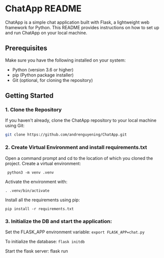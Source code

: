 # ChatApp README

ChatApp is a simple chat application built with Flask, a lightweight web framework for Python. This README provides instructions on how to set up and run ChatApp on your local machine.

## Prerequisites

Make sure you have the following installed on your system:

- Python (version 3.6 or higher)
- pip (Python package installer)
- Git (optional, for cloning the repository)

## Getting Started

### 1. Clone the Repository

If you haven't already, clone the ChatApp repository to your local machine using Git:

```bash
git clone https://github.com/andrenguyening/ChatApp.git
```

### 2. Create Virtual Environment and install requirements.txt
Open a command prompt and cd to the location of which you cloned the project. Create a virtual environment:

 ``` python3 -m venv .venv```
 
 Activate the environment with:
 
 ```. .venv/bin/activate```
 
 Install all the requirements using pip:
 
 ```pip install -r requirements.txt```

### 3. Initialize the DB and start the application:
Set the FLASK_APP environment variable:
```export FLASK_APP=chat.py```

To initialize the database:
```flask initdb```

Start the flask server:
flask run

